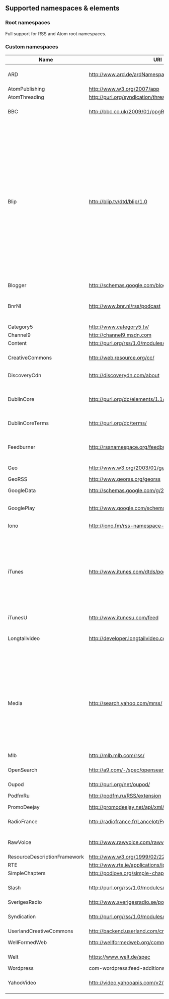 ## Supported namespaces & elements

### Root namespaces

Full support for RSS and Atom root namespaces.

### Custom namespaces

| Name | URI | Channel | Item |
| ---- | --- | ------- | ---- |
| ARD | http://www.ard.de/ardNamespace | | visibility, visibleFrom, visibleUntil |
| AtomPublishing | http://www.w3.org/2007/app | | edited, control |
| AtomThreading | http://purl.org/syndication/thread/1.0 | | total, in-reply-to |
| BBC | http://bbc.co.uk/2009/01/ppgRss | systemRef, seriesDetails, network | enclosureLegacy, enclosureSecure, canonical |
| Blip | http://blip.tv/dtd/blip/1.0 | | adChannel, channel\_list, channel\_name, adminRating, categories, core, core\_value, datestamp, embedLookup, embedUrl,  item\_id, item\_type, language, license, picture,  poster\_image, posts\_id, puredescription, rating, recommendable, recommendations, runtime, safeusername, show, showpage, showpath, smallThumbnail, thumbnail\_src, user, userid |
| Blogger | http://schemas.google.com/blogger/2008 | | adultContent |
| BnrNl | http://www.bnr.nl/rss/podcast | | title, description, brandStory, broadcastDate, category, name, spotlight, type |
| Category5 | http://www.category5.tv/ | | |
| Channel9 | http://channel9.msdn.com | | |
| Content | http://purl.org/rss/1.0/modules/content/ | | encoded |
| CreativeCommons | http://web.resource.org/cc/ | | License, permits, prohibits, requires, Work |
| DiscoveryCdn | http://discoverydn.com/about | | episode_id, expires, id, special |
| DublinCore | http://purl.org/dc/elements/1.1/ | creator, date, publisher, rights, subject | creater, creator, date, language, modifieddate, subject, type, format |
| DublinCoreTerms | http://purl.org/dc/terms/ | | modified, created, valid, subject |
| Feedburner | http://rssnamespace.org/feedburner/ext/1.0 | awareness, browserFriendly, emailServiceId, feedburnerHostname, feedFlare, info | awareness, origEnclosureLink, origLink |
| Geo | http://www.w3.org/2003/01/geo/wgs84_pos# | long, lat | long, lat, Point |
| GeoRSS | http://www.georss.org/georss | | point, featurename, box, where |
| GoogleData | http://schemas.google.com/g/2005 | | extendedProperty |
| GooglePlay | http://www.google.com/schemas/play-podcasts/1.0 | author, block, category, description, email, explicit, image, newFeedUrl | author, block, description, explicit, image |
| Iono | http://iono.fm/rss-namespace-1.0 | thumbnail | thumbnail |
| iTunes | http://www.itunes.com/dtds/podcast-1.0.dtd | author, block, category, complete, explicit, image, link, keywords, new-feed-url, owner, subtitle, summary, type | author, block, category, description, duration, email, episode, episodeType, explicit, guid, image, keywords, order, provider, subtitle, season, summary, title, album, isClosedCaptioned |
| iTunesU | http://www.itunesu.com/feed | | category |
| Longtailvideo | http://developer.longtailvideo.com/ | | talkId, file, sharing.link, captions.file, provider, http.startparam |
| Media | http://search.yahoo.com/mrss/ | category, copyright, credit, description, keywords, rating, thumbnail, default | adult, category, content, description, group, hash, keywords, rating, thumbnail, title, player, credit, copyright, text, restriction, community, comments, embed, responses, backLinks, status, price, license, subTitle, peerLink, rights, scenes |
| Mlb | http://mlb.mlb.com/rss/ | | |
| OpenSearch | http://a9.com/-/spec/opensearchrss/1.1/ | itemsPerPage, startIndex, totalResults | |
| Oupod | http://purl.org/net/oupod/ | | |
| PodfmRu | http://podfm.ru/RSS/extension | | downloadCount, nodownload |
| PromoDeejay | http://promodeejay.net/api/xml/ | | fileID, kind |
| RadioFrance | http://radiofrance.fr/Lancelot/Podcast# | originStation | businessReference, magnetothequeID, stepID |
| RawVoice | http://www.rawvoice.com/rawvoiceRssModule/ | donate, frequency, location, rating, subscribe | embed, poster, isHD, webm, metamark |
| ResourceDescriptionFramework | http://www.w3.org/1999/02/22-rdf-syntax-ns# | | |
| RTE | http://www.rte.ie/applications/ipad/schemas | id | id |
| SimpleChapters | http://podlove.org/simple-chapters | | chapter, chapters |
| Slash | http://purl.org/rss/1.0/modules/slash/ | | comments, section, department, hit_parade |
| SverigesRadio | http://www.sverigesradio.se/podrss | | poddid, programid |
| Syndication | http://purl.org/rss/1.0/modules/syndication/ | updateBase, updateFrequency, updatePeriod | |
| UserlandCreativeCommons | http://backend.userland.com/creativecommonsrssmodule | license | license |
| WellFormedWeb | http://wellformedweb.org/commentapi/ | | comment, commentRss |
| Welt | https://www.welt.de/spec | | premium, source, topic |
| Wordpress | com-wordpress:feed-additions:1 | site | post-id |
| YahooVideo | http://video.yahooapis.com/v2/video/ | | adData, adInfo, adTargeting, id, name, value |